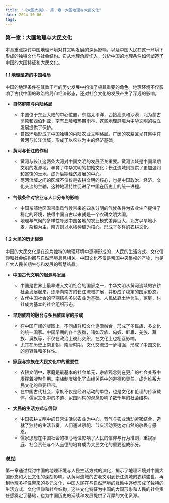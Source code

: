 ```yaml
---
title: "《大国大民》- 第一章：大国地理与大民文化"
date: 2024-10-06
tags: 
---
```

### 第一章：大国地理与大民文化

本章重点探讨中国地理环境对其文明发展的深远影响，以及中国人民在这一环境下形成的独特文化与社会结构。它从地理角度切入，分析中国的地理条件如何塑造了中国的大国特征和大民文化。

#### **1.1 地理塑造的中国格局**

中国的地理条件在其数千年的历史发展中扮演了极其重要的角色。地理环境不仅影响了古代中国的政治格局和经济形态，还对社会文化的发展产生了深远的影响。

- **自然屏障与内陆格局**
  - 中国位于东亚大陆的中心位置，东临太平洋，西接高原和沙漠，北为蒙古高原和西伯利亚，南有丘陵和热带雨林，这些地理屏障为中华文明的独立发展提供了保护。
  - 自然环境形成了中国独特的内陆农业文明格局。广袤的农耕区尤其集中在黄河与长江流域，形成了以农业为主的经济基础。

- **黄河与长江的作用**
  - 黄河与长江这两条大河对中国文明的发展至关重要。黄河流域是中国早期文明的发源地，孕育了中华文明的初始文化；长江流域则提供了更加温润和富饶的土地，成为后期经济发展的中心。
  - 两河流域之间的区域不仅仅是农耕文明的核心，也是中国政治、经济、文化交流的主轴，这种地理特性促进了中国在历史上的统一进程。

- **气候条件对农业与人口分布的影响**
  - 中国东部地区温带季风气候带来的四季分明的气候条件为农业生产提供了稳定的环境，使得中国自古以来就是一个农耕文明大国。
  - 地理与气候的多样性导致中国各地的农业模式差异巨大，北方以旱地小麦、杂粮为主，南方则以水稻种植为核心，形成了多样的农耕文化。

#### **1.2 大民的历史根源**

中国的大民文化是在这片独特的地理环境中逐渐形成的，人民的生活方式、文化信仰和社会结构都与自然环境息息相关。中国文化不仅是帝国中央集权的产物，也是广大人民长期生存和发展的智慧结晶。

- **中国古代文明的起源与发展**
  - 中国是世界上最早进入文明社会的国家之一，中华文明从黄河流域的农耕社会发展起来，逐渐向南方的长江流域扩展，并形成了稳定的国家形态。
  - 古代中国社会的早期结构多以农业为基础，人民依靠土地为生，家庭、村社成为基本的社会组织形态。

- **早期族群的融合与多民族国家的形成**
  - 在中国广阔的版图上，不同族群和文化逐渐融合，形成了多民族、多文化的统一国家。中国早期的各个族群，诸如汉族、匈奴、鲜卑、羌族、藏族、满族等，不仅在政治上彼此交织，在文化上也相互影响。
  - 尤其在历史上南北朝、隋唐时期，文化交流进一步增强，形成了中国文化的包容性和多样性。

- **家庭与宗族在大民文化中的重要性**
  - 农耕文明中，家庭是最基本的社会单元，宗族观念则在更广的社会关系中发挥着凝聚作用。宗族制度强化了血缘关系中的道德和责任，成为维系大民文化的重要纽带。
  - 在中国古代社会，家族不仅是经济活动的单位，也是文化和伦理的传承载体。儒家文化中的孝道、家国同构的观念影响了数千年的社会结构。

- **大民的生活方式与信仰**
  - 中国农耕文明中的日常生活以农业为中心，节气与农业活动紧密结合，造就了独特的生活节奏。人们通过祭祀、节庆活动表达对自然的敬畏与感恩。
  - 儒家思想在中国社会的核心地位影响了大民的信仰与行为准则，重视家庭、社会责任与个人品德的培育成为大民文化的重要组成部分。

### 总结

第一章通过探讨中国的地理环境与人民生活方式的演化，揭示了地理环境对中国大国形态和大民文化的深刻影响。从黄河流域的古老文明到长江流域的农耕盛世，再到地理多样性带来的多元文化，中国人民在与自然环境的互动中逐步形成了独特的生活方式、文化信仰和社会结构。这些文化特征为中国的大国形象和人民的社会责任感奠定了基础，也为中国历史的延续和发展提供了深厚的文化资源。
